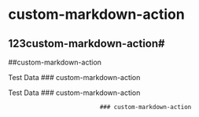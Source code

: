 # custom-markdown-action

## 123custom-markdown-action#

##custom-markdown-action

Test Data ### custom-markdown-action

Test Data ### custom-markdown-action

                              ### custom-markdown-action
